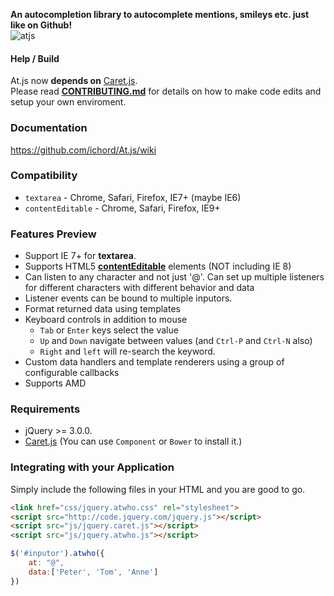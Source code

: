 **An autocompletion library to autocomplete mentions, smileys etc. just like on Github!**  
![atjs](https://github.com/Spuds/At.js/workflows/atjs/badge.svg)

#### Help / Build

At.js now **depends on** [Caret.js](https://github.com/ichord/Caret.js).  
Please read [**CONTRIBUTING.md**](CONTRIBUTING.md) for details on how to make code edits and setup your own enviroment.

### Documentation
https://github.com/ichord/At.js/wiki

### Compatibility

* `textarea` - Chrome, Safari, Firefox, IE7+ (maybe IE6)
* `contentEditable` - Chrome, Safari, Firefox, IE9+

### Features Preview

* Support IE 7+ for **textarea**.
* Supports HTML5  [**contentEditable**](https://developer.mozilla.org/en-US/docs/Web/Guide/HTML/Content_Editable) elements (NOT including IE 8)
* Can listen to any character and not just '@'. Can set up multiple listeners for different characters with different behavior and data
* Listener events can be bound to multiple inputors.
* Format returned data using templates
* Keyboard controls in addition to mouse
    - `Tab` or `Enter` keys select the value
    - `Up` and `Down` navigate between values (and `Ctrl-P` and `Ctrl-N` also)
    - `Right` and `left` will re-search the keyword.
* Custom data handlers and template renderers using a group of configurable callbacks
* Supports AMD

### Requirements

* jQuery >= 3.0.0.
* [Caret.js](https://github.com/ichord/Caret.js)
    (You can use `Component` or `Bower` to install it.)

### Integrating with your Application

Simply include the following files in your HTML and you are good to go.

```html
<link href="css/jquery.atwho.css" rel="stylesheet">
<script src="http://code.jquery.com/jquery.js"></script>
<script src="js/jquery.caret.js"></script>
<script src="js/jquery.atwho.js"></script>
```

```javascript
$('#inputor').atwho({
    at: "@",
    data:['Peter', 'Tom', 'Anne']
})
```
